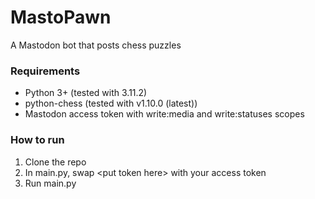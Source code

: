 # MastoPawn
A Mastodon bot that posts chess puzzles

### Requirements
 - Python 3+ (tested with 3.11.2)
 - python-chess (tested with v1.10.0 (latest))
 - Mastodon access token with write:media and write:statuses scopes
   
### How to run
1. Clone the repo
2. In main.py, swap \<put token here\> with your access token
3. Run main.py
